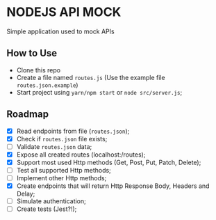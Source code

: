 # NODEJS API MOCK

Simple application used to mock APIs

## How to Use

- Clone this repo
- Create a file named `routes.js` (Use the example file `routes.json.example`)
- Start project using `yarn/npm start` or `node src/server.js`;

## Roadmap

- [x] Read endpoints from file (`routes.json`);
- [x] Check if `routes.json` file exists;
- [ ] Validate `routes.json` data;
- [x] Expose all created routes (localhost:<port>/routes);
- [x] Support most used Http methods (Get, Post, Put, Patch, Delete);
- [ ] Test all supported Http methods;
- [ ] Implement other Http methods;
- [x] Create endpoints that will return Http Response Body, Headers and Delay;
- [ ] Simulate authentication;
- [ ] Create tests (Jest?!);

